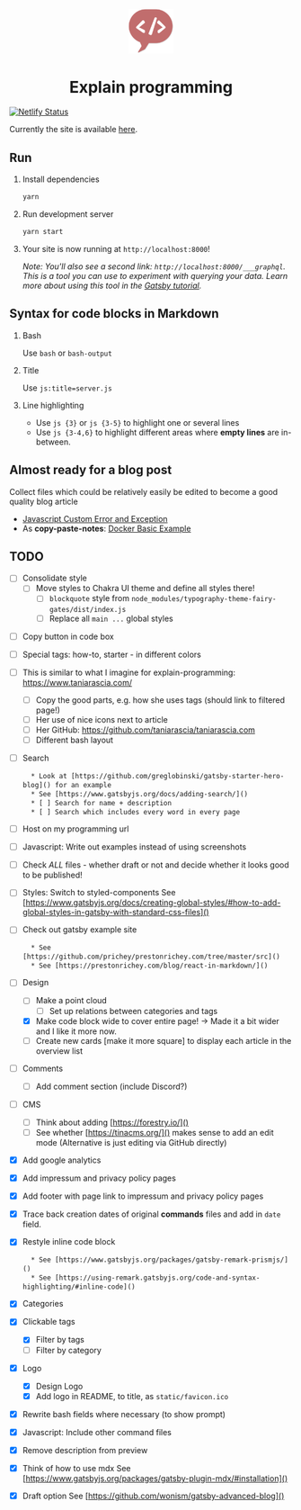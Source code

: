 <p align="center">
  <a href="https://quizzical-jang-fb6dca.netlify.com">
    <img alt="Explain Programming" src="./content/assets/explain-programming-logo.svg" width="80" />
  </a>
</p>
<h1 align="center">
  Explain programming
</h1>

[![Netlify Status](https://api.netlify.com/api/v1/badges/f8756f7a-c9f8-4676-b0b1-828e037df0b2/deploy-status)](https://app.netlify.com/sites/quizzical-jang-fb6dca/deploys)

Currently the site is available [here](https://quizzical-jang-fb6dca.netlify.com).

## Run

1. Install dependencies

   ```bash
   yarn
   ```

2. Run development server

   ```bash
   yarn start
   ```

3. Your site is now running at `http://localhost:8000`!

   _Note: You'll also see a second link: _`http://localhost:8000/___graphql`_. This is a tool you can use to experiment with querying your data. Learn more about using this tool in the [Gatsby tutorial](https://www.gatsbyjs.org/tutorial/part-five/#introducing-graphiql)._

## Syntax for code blocks in Markdown

1. Bash

   Use `bash` or `bash-output`

2. Title

   Use `js:title=server.js`

3. Line highlighting

   - Use `js {3}` or `js {3-5}` to highlight one or several lines
   - Use `js {3-4,6}` to highlight different areas where **empty lines** are in-between.

## Almost ready for a blog post

Collect files which could be relatively easily be edited to become a good quality blog article

- [Javascript Custom Error and Exception](./content/blog/javascript/error.md)
- As **copy-paste-notes**: [Docker Basic Example](./content/blog/docker/docker-basic-example.md)

## TODO

- [ ] Consolidate style
  - [ ] Move styles to Chakra UI theme and define all styles there!
    - [ ] `blockquote` style from `node_modules/typography-theme-fairy-gates/dist/index.js`
    - [ ] Replace all `main ...` global styles

* [ ] Copy button in code box
* [ ] Special tags: how-to, starter - in different colors

* [ ] This is similar to what I imagine for explain-programming: https://www.taniarascia.com/

  - [ ] Copy the good parts, e.g. how she uses tags (should link to filtered page!)
  - [ ] Her use of nice icons next to article
  - [ ] Her GitHub: https://github.com/taniarascia/taniarascia.com
  - [ ] Different bash layout

* [ ] Search

      	* Look at [https://github.com/greglobinski/gatsby-starter-hero-blog]() for an example
      	* See [https://www.gatsbyjs.org/docs/adding-search/]()
      	* [ ] Search for name + description
      	* [ ] Search which includes every word in every page

* [ ] Host on my programming url
* [ ] Javascript: Write out examples instead of using screenshots
* [ ] Check _ALL_ files - whether draft or not and decide whether it looks good to be published!
* [ ] Styles: Switch to styled-components
      See [https://www.gatsbyjs.org/docs/creating-global-styles/#how-to-add-global-styles-in-gatsby-with-standard-css-files]()

* [ ] Check out gatsby example site

      	* See [https://github.com/prichey/prestonrichey.com/tree/master/src]()
      	* See [https://prestonrichey.com/blog/react-in-markdown/]()

* [ ] Design

  - [ ] Make a point cloud
    - [ ] Set up relations between categories and tags
  - [x] Make code block wide to cover entire page! -> Made it a bit wider and I like it more now.
  - [ ] Create new cards [make it more square] to display each article in the overview list

* [ ] Comments

  - [ ] Add comment section (include Discord?)

* [ ] CMS

  - [ ] Think about adding [https://forestry.io/]()
  - [ ] See whether [https://tinacms.org/]() makes sense to add an edit mode (Alternative is just editing via GitHub directly)

* [x] Add google analytics
* [x] Add impressum and privacy policy pages
* [x] Add footer with page link to impressum and privacy policy pages
* [x] Trace back creation dates of original **commands** files and add in `date` field.
* [x] Restyle inline code block

      	* See [https://www.gatsbyjs.org/packages/gatsby-remark-prismjs/]()
      	* See [https://using-remark.gatsbyjs.org/code-and-syntax-highlighting/#inline-code]()

* [x] Categories
* [x] Clickable tags

  - [x] Filter by tags
  - [ ] Filter by category

* [x] Logo

  - [x] Design Logo
  - [x] Add logo in README, to title, as `static/favicon.ico`

* [x] Rewrite bash fields where necessary (to show prompt)
* [x] Javascript: Include other command files
* [x] Remove description from preview
* [x] Think of how to use mdx
      See [https://www.gatsbyjs.org/packages/gatsby-plugin-mdx/#installation]()

* [x] Draft option
      See [https://github.com/wonism/gatsby-advanced-blog]()
